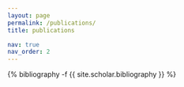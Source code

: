 ```yaml
---
layout: page
permalink: /publications/
title: publications

nav: true
nav_order: 2
---
```

<!-- _pages/publications.md -->
<div class="publications">

{% bibliography -f {{ site.scholar.bibliography }} %}

</div>
